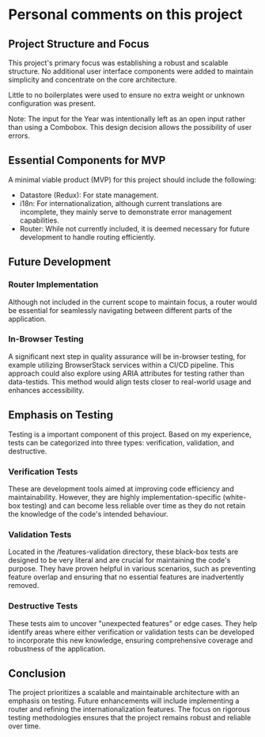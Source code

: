 # Personal comments on this project
## Project Structure and Focus
This project's primary focus was establishing a robust and scalable structure. No additional user interface components were added to maintain simplicity and concentrate on the core architecture.

Little to no boilerplates were used to ensure no extra weight or unknown configuration was present.

Note: The input for the Year was intentionally left as an open input rather than using a Combobox. This design decision allows the possibility of user errors.

## Essential Components for MVP
A minimal viable product (MVP) for this project should include the following:

- Datastore (Redux): For state management.
- i18n: For internationalization, although current translations are incomplete, they mainly serve to demonstrate error management capabilities.
- Router: While not currently included, it is deemed necessary for future development to handle routing efficiently.

## Future Development
### Router Implementation
Although not included in the current scope to maintain focus, a router would be essential for seamlessly navigating between different parts of the application.

### In-Browser Testing
A significant next step in quality assurance will be in-browser testing, for example utilizing BrowserStack services within a CI/CD pipeline. This approach could also explore using ARIA attributes for testing rather than data-testids. This method would align tests closer to real-world usage and enhances accessibility.

## Emphasis on Testing
Testing is a important component of this project. Based on my experience, tests can be categorized into three types: verification, validation, and destructive.

### Verification Tests
These are development tools aimed at improving code efficiency and maintainability. However, they are highly implementation-specific (white-box testing) and can become less reliable over time as they do not retain the knowledge of the code's intended behaviour.

### Validation Tests
Located in the /features-validation directory, these black-box tests are designed to be very literal and are crucial for maintaining the code's purpose. They have proven helpful in various scenarios, such as preventing feature overlap and ensuring that no essential features are inadvertently removed.

### Destructive Tests
These tests aim to uncover "unexpected features" or edge cases. They help identify areas where either verification or validation tests can be developed to incorporate this new knowledge, ensuring comprehensive coverage and robustness of the application.

## Conclusion
The project prioritizes a scalable and maintainable architecture with an emphasis on testing. Future enhancements will include implementing a router and refining the internationalization features. The focus on rigorous testing methodologies ensures that the project remains robust and reliable over time.


